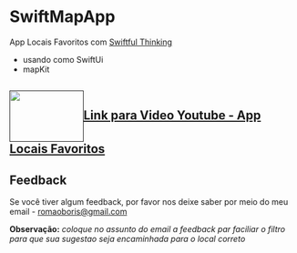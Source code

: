 # SwiftMapApp
App Locais Favoritos com [Swiftful Thinking](https://youtube.com/playlist?list=PLwvDm4Vfkdpha5eVTjLM0eRlJ7-yDDwBk&si=hBf7wFhtWpowwujx)

- usando como SwiftUi
- mapKit


## [ <img align="center" height="90" width="130" src="https://github.com/BorisRomaoAntunes/LayoutsScrowView2/assets/62909074/56fcdf5d-06a8-4743-a5a4-bf380fc5dc12">Link para Video Youtube -  App Locais Favoritos]()



## Feedback

Se você tiver algum feedback, por favor nos deixe saber por meio do meu email - romaoboris@gmail.com 

**Observação:** _coloque no assunto do email a feedback par faciliar o filtro para que sua sugestao seja encaminhada para o local correto_
